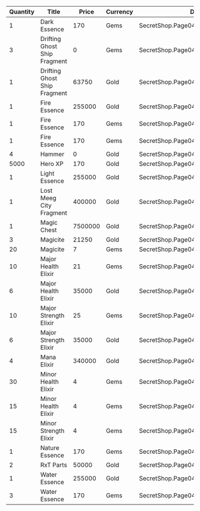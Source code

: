 | Quantity | Title | Price | Currency |  Dev Name |
| -------- | ----- | ----- | -------- |  -------- |
| 1 | Dark Essence | 170 | Gems | SecretShop.Page04.UnderworldTrader.68 |
| 3 | Drifting Ghost Ship Fragment | 0 | Gems | SecretShop.Page04.Free.56 |
| 1 | Drifting Ghost Ship Fragment | 63750 | Gold | SecretShop.Page04.TreasureMap.27 |
| 1 | Fire Essence | 255000 | Gold | SecretShop.Page04.Reagent.74 |
| 1 | Fire Essence | 170 | Gems | SecretShop.Page04.Shard.27 |
| 1 | Fire Essence | 170 | Gems | SecretShop.Page04.UnderworldTrader.69 |
| 4 | Hammer | 0 | Gold | SecretShop.Page04.Free.41 |
| 5000 | Hero XP | 170 | Gold | SecretShop.Page04.Misc.26 |
| 1 | Light Essence | 255000 | Gold | SecretShop.Page04.Reagent.70 |
| 1 | Lost Meeg City Fragment | 400000 | Gold | SecretShop.Page04.TreasureMap.28 |
| 1 | Magic Chest | 7500000 | Gold | SecretShop.Page04.CharShard.22 |
| 3 | Magicite | 21250 | Gold | SecretShop.Page04.Ore.05 |
| 20 | Magicite | 7 | Gems | SecretShop.Page04.UnderworldTrader.85 |
| 10 | Major Health Elixir | 21 | Gems | SecretShop.Page04.UnderworldTrader.86 |
| 6 | Major Health Elixir | 35000 | Gold | SecretShop.Page04.UnderworldTraderGold.12 |
| 10 | Major Strength Elixir | 25 | Gems | SecretShop.Page04.Elixir.29 |
| 6 | Major Strength Elixir | 35000 | Gold | SecretShop.Page04.UnderworldTraderGold.14 |
| 4 | Mana Elixir | 340000 | Gold | SecretShop.Page04.Elixir.23 |
| 30 | Minor Health Elixir | 4 | Gems | SecretShop.Page04.Elixir.27 |
| 15 | Minor Health Elixir | 4 | Gems | SecretShop.Page04.UnderworldTrader.87 |
| 15 | Minor Strength Elixir | 4 | Gems | SecretShop.Page04.UnderworldTrader.90 |
| 1 | Nature Essence | 170 | Gems | SecretShop.Page04.Shard.29 |
| 2 | RxT Parts | 50000 | Gold | SecretShop.Page04.Misc.29 |
| 1 | Water Essence | 255000 | Gold | SecretShop.Page04.Reagent.65 |
| 3 | Water Essence | 170 | Gems | SecretShop.Page04.Reagent.78 |
